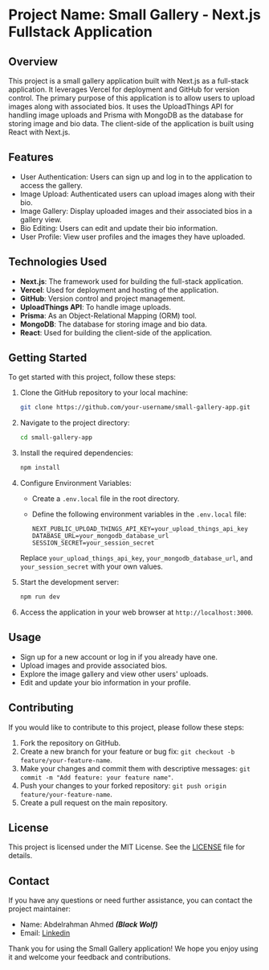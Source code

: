 # Project Name: Small Gallery - Next.js Fullstack Application

## Overview

This project is a small gallery application built with Next.js as a full-stack application. It leverages Vercel for deployment and GitHub for version control. The primary purpose of this application is to allow users to upload images along with associated bios. It uses the UploadThings API for handling image uploads and Prisma with MongoDB as the database for storing image and bio data. The client-side of the application is built using React with Next.js.

## Features

- User Authentication: Users can sign up and log in to the application to access the gallery.
- Image Upload: Authenticated users can upload images along with their bio.
- Image Gallery: Display uploaded images and their associated bios in a gallery view.
- Bio Editing: Users can edit and update their bio information.
- User Profile: View user profiles and the images they have uploaded.

## Technologies Used

- **Next.js**: The framework used for building the full-stack application.
- **Vercel**: Used for deployment and hosting of the application.
- **GitHub**: Version control and project management.
- **UploadThings API**: To handle image uploads.
- **Prisma**: As an Object-Relational Mapping (ORM) tool.
- **MongoDB**: The database for storing image and bio data.
- **React**: Used for building the client-side of the application.

## Getting Started

To get started with this project, follow these steps:

1. Clone the GitHub repository to your local machine:

   ```bash
   git clone https://github.com/your-username/small-gallery-app.git
   ```

2. Navigate to the project directory:

   ```bash
   cd small-gallery-app
   ```

3. Install the required dependencies:

   ```bash
   npm install
   ```

4. Configure Environment Variables:

   - Create a `.env.local` file in the root directory.
   - Define the following environment variables in the `.env.local` file:

     ```
     NEXT_PUBLIC_UPLOAD_THINGS_API_KEY=your_upload_things_api_key
     DATABASE_URL=your_mongodb_database_url
     SESSION_SECRET=your_session_secret
     ```

   Replace `your_upload_things_api_key`, `your_mongodb_database_url`, and `your_session_secret` with your own values.

5. Start the development server:

   ```bash
   npm run dev
   ```

6. Access the application in your web browser at `http://localhost:3000`.

## Usage

- Sign up for a new account or log in if you already have one.
- Upload images and provide associated bios.
- Explore the image gallery and view other users' uploads.
- Edit and update your bio information in your profile.

## Contributing

If you would like to contribute to this project, please follow these steps:

1. Fork the repository on GitHub.
2. Create a new branch for your feature or bug fix: `git checkout -b feature/your-feature-name`.
3. Make your changes and commit them with descriptive messages: `git commit -m "Add feature: your feature name"`.
4. Push your changes to your forked repository: `git push origin feature/your-feature-name`.
5. Create a pull request on the main repository.

## License

This project is licensed under the MIT License. See the [LICENSE](LICENSE) file for details.

## Contact

If you have any questions or need further assistance, you can contact the project maintainer:

- Name: Abdelrahman Ahmed ***(Black Wolf)***
- Email: [Linkedin](https://www.linkedin.com/in/abdalrhman-ahmed-890243250/)

Thank you for using the Small Gallery application! We hope you enjoy using it and welcome your feedback and contributions.